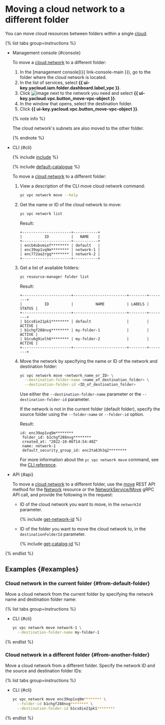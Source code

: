 # Moving a cloud network to a different folder

You can move cloud resources between folders within a single [cloud](../../resource-manager/concepts/resources-hierarchy.md).

{% list tabs group=instructions %}

- Management console {#console}

   To move a [cloud network](../concepts/network.md) to a different folder:

   1. In the [management console]({{ link-console-main }}), go to the folder where the cloud network is located.
   1. In the list of services, select **{{ ui-key.yacloud.iam.folder.dashboard.label_vpc }}**.
   1. Click ![image](../../_assets/console-icons/ellipsis.svg) next to the network you need and select **{{ ui-key.yacloud.vpc.button_move-vpc-object }}**.
   1. In the window that opens, select the destination folder.
   1. Click **{{ ui-key.yacloud.vpc.button_move-vpc-object }}**.

   {% note info %}

   The cloud network's subnets are also moved to the other folder.

   {% endnote %}

- CLI {#cli}

   {% include [include](../../_includes/cli-install.md) %}

   {% include [default-catalogue](../../_includes/default-catalogue.md) %}

   To move a [cloud network](../concepts/network.md) to a different folder:

   1. View a description of the CLI move cloud network command:

      ```bash
      yc vpc network move --help
      ```

   1. Get the name or ID of the cloud network to move:

      ```bash
      yc vpc network list
      ```
      Result:
      ```text
      +----------------------+-----------+
      |          ID          |   NAME    |
      +----------------------+-----------+
      | encb4ubvmief******** | default   |
      | enc39op1vq9m******** | network-1 |
      | enc772aa2rgq******** | network-2 |
      +----------------------+-----------+
      ```

   1. Get a list of available folders:

      ```bash
      yc resource-manager folder list
      ```

      Result:
      ```text
      +----------------------+------------------------+--------+--------+
      |          ID          |          NAME          | LABELS | STATUS |
      +----------------------+------------------------+--------+--------+
      | b1cs8ie21pk1******** | default                |        | ACTIVE |
      | b1chgf288nvg******** | my-folder-1            |        | ACTIVE |
      | b1cu6g9ielh6******** | my-folder-2            |        | ACTIVE |
      +----------------------+------------------------+--------+--------+
      ```

   1. Move the network by specifying the name or ID of the network and destination folder:

      ```bash
      yc vpc network move <network_name_or_ID> \
        --destination-folder-name <name_of_destination_folder> \
        --destination-folder-id <ID_of_destination_folder>
      ```
      Use either the `--destination-folder-name` parameter or the `--destination-folder-id` parameter.

      If the network is not in the current folder (default folder), specify the source folder using the `--folder-name` or `--folder-id` option.

      Result:

      ```text
      id: enc39op1vq9m********
       folder_id: b1chgf288nvg********
       created_at: "2022-10-06T14:54:48Z"
       name: network-1
       default_security_group_id: enc2ta63h3q2********
      ```

      For more information about the `yc vpc network move` command, see the [CLI reference](../../cli/cli-ref/managed-services/vpc/network/move.md).

- API {#api}

   To move a [cloud network](../concepts/network.md) to a different folder, use the [move](../api-ref/Network/move) REST API method for the [Network](../api-ref/Network/index.md) resource or the [NetworkService/Move](../api-ref/grpc/Network/move.md) gRPC API call, and provide the following in the request:

   * ID of the cloud network you want to move, in the `networkId` parameter.

      {% include [get-network-id](../../_includes/vpc/get-network-id.md) %}

   * ID of the folder you want to move the cloud network to, in the `destinationFolderId` parameter.

      {% include [get-catalog-id](../../_includes/get-catalog-id.md) %}

{% endlist %}

## Examples {#examples}

### Cloud network in the current folder {#from-default-folder}

Move a cloud network from the current folder by specifying the network name and destination folder name:

{% list tabs group=instructions %}

- CLI {#cli}

   ```bash
   yc vpc network move network-1 \
     --destination-folder-name my-folder-1
   ```

{% endlist %}

### Cloud network in a different folder {#from-another-folder}

Move a cloud network from a different folder. Specify the network ID and the source and destination folder IDs:

{% list tabs group=instructions %}

- CLI {#cli}

   ```bash
   yc vpc network move enc39op1vq9m******** \
     --folder-id b1chgf288nvg******** \
     --destination-folder-id b1cs8ie21pk1********
   ```

{% endlist %}
